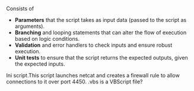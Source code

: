 Consists of
-   **Parameters** that the script takes as input data (passed to the script as arguments).
-   **Branching** and looping statements that can alter the flow of execution based on logic conditions.
-   **Validation** and error handlers to check inputs and ensure robust execution.
-   **Unit tests** to ensure that the script returns the expected outputs, given the expected inputs.


  Ini script.This script launches netcat and creates a firewall rule to allow connections to it over port 4450.
	  .vbs is a VBScript file?
